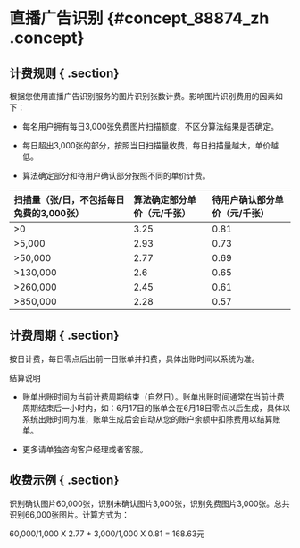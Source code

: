 # 直播广告识别 {#concept_88874_zh .concept}

## 计费规则 { .section}

根据您使用直播广告识别服务的图片识别张数计费。影响图片识别费用的因素如下：

-   每名用户拥有每日3,000张免费图片扫描额度，不区分算法结果是否确定。

-   每日超出3,000张的部分，按照当日扫描量收费，每日扫描量越大，单价越低。

-   算法确定部分和待用户确认部分按照不同的单价计费。


|扫描量（张/日，不包括每日免费的3,000张）|算法确定部分单价（元/千张）|待用户确认部分单价（元/千张）|
|:----------------------|:-------------|:--------------|
|\>0|3.25|0.81|
|\>5,000|2.93|0.73|
|\>50,000|2.77|0.69|
|\>130,000|2.6|0.65|
|\>260,000|2.45|0.61|
|\>850,000|2.28|0.57|

## 计费周期 { .section}

按日计费，每日零点后出前一日账单并扣费，具体出账时间以系统为准。

结算说明

-   账单出账时间为当前计费周期结束（自然日）。账单出账时间通常在当前计费周期结束后一小时内，如：6月17日的账单会在6月18日零点以后生成，具体以系统出账时间为准，账单生成后会自动从您的账户余额中扣除费用以结算账单。

-   更多请单独咨询客户经理或者客服。


## 收费示例 { .section}

识别确认图片60,000张，识别未确认图片3,000张，识别免费图片3,000张。总共识别66,000张图片。计算方式为：

60,000/1,000 X 2.77 + 3,000/1,000 X 0.81 = 168.63元

